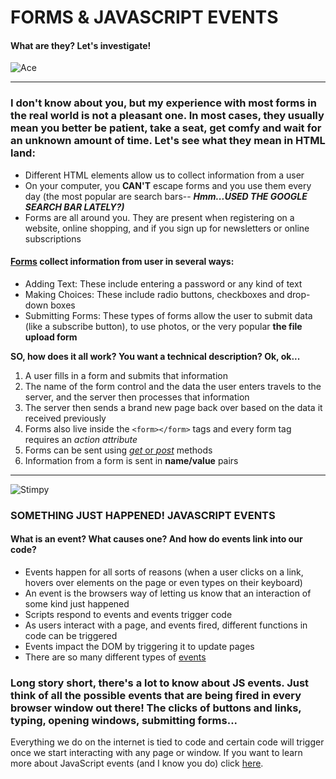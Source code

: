 
# FORMS & JAVASCRIPT EVENTS
#### What are they? Let's investigate!
![Ace](https://media.giphy.com/media/B7aksBgcJzFDO/giphy.gif) 

----
### I don't know about you, but my experience with most forms in the real world is not a pleasant one. In most cases, they usually mean you better be patient, take a seat, get comfy and wait for an unknown amount of time. Let's see what they mean in HTML land:

* Different HTML elements allow us to collect information from a user
* On your computer, you **CAN'T** escape forms and you use them every day (the most popular are search bars-- ***Hmm...USED THE GOOGLE SEARCH BAR LATELY?)***
* Forms are all around you. They are present when registering on a website, online shopping, and if you sign up for newsletters or online subscriptions

#### [Forms](https://www.w3schools.com/html/html_forms.asp) collect information from user in several ways:

* Adding Text: These include entering a password or any kind of text
* Making Choices: These include radio buttons, checkboxes and drop-down boxes
* Submitting Forms: These types of forms allow the user to submit data (like a subscribe button), to use photos, or the very popular **the file upload form**

**SO, how does it all work? You want a technical description? Ok, ok...**

1. A user fills in a form and submits that information
2. The name of the form control and the data the user enters travels to the server, and the server then processes that information 
3. The server then sends a brand new page back over based on the data it received previously
4. Forms also live inside the `<form></form>` tags and every form tag requires an *action attribute*
5. Forms can be sent using [*get* or *post*](ref_httpmethods) methods
6. Information from a form is sent in **name/value** pairs

---------------------------------------

![Stimpy](https://media.giphy.com/media/GwRBmXyEOvFtK/giphy.gif)

### SOMETHING JUST HAPPENED! JAVASCRIPT EVENTS

#### What is an event? What causes one? And how do events link into our code?
* Events happen for all sorts of reasons (when a user clicks on a link, hovers over elements on the page or even types on their keyboard)
* An event is the browsers way of letting us know that an interaction of some kind just happened
* Scripts respond to events and events trigger code
* As users interact with a page, and events fired, different functions in code can be triggered 
* Events impact the DOM by triggering it to update pages 
* There are so many different types of [events](https://www.w3schools.com/jsref/dom_obj_event.asp)

### Long story short, there's a lot to know about JS events. Just think of all the possible events that are being fired in every browser window out there! The clicks of buttons and links, typing, opening windows, submitting forms...
Everything we do on the internet is tied to code and certain code will trigger once we start interacting with any page or window. If you want to learn more about JavaScript events (and I know you do) click [here](https://developer.mozilla.org/en-US/docs/Learn/JavaScript/Building_blocks/Events).

